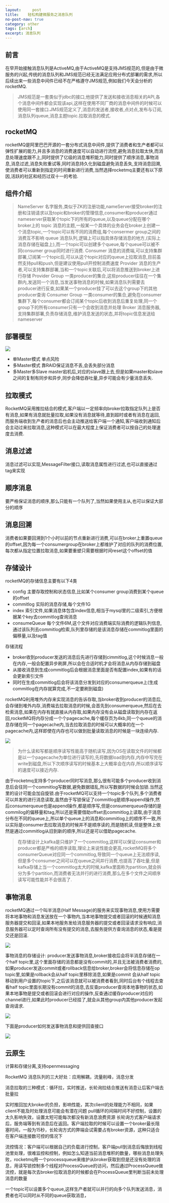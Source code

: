 ```yaml
---
layout:     post
title:    轻松构建微服务之消息队列
no-post-nav: true
category: other
tags: [arch]
excerpt: 消息队列
---
```


## 前言

在早开始接触消息队列是ActiveMQ,由于ActiveMQ是支持JMS规范的,但是由于微服务的兴起,传统的消息队列和JMS规范已经无法满足应用分布式部署的需求,所以后续出来一些消息中间件已经不在严格遵守JMS规范,例如我们今天会分析的rocketMQ.

> JMS规范是一套类似于jdbc的接口,他提供了发送和接收消息相关的API,各个消息中间件都会实现该api,这样在使用不同厂商的消息中间件的时候可以使用同一套接口.JMS规范定义了,消息的发送者,接收者,点对点,发布与订阅,消息队列queue,消息主题topic.拉取消息的模式.

## rocketMQ

rocketMQ是阿里巴巴开源的一套分布式消息中间件,提供了消费者和生产者都可以弹性扩展的能力,并且多消息的消费速度可以自动进行流控,避免消息拉取太快,而消息处理速度跟不上,同时提供了亿级的消息堆积能力,同时提供了顺序消息,事物消息,消息过滤,消息失败重试等,同时消息持久化到磁盘避免消息丢失,支持消息回溯,使消费者可以重新到指定的时间重新进行消费,当然选择rocketmq主要还有以下原因,活跃的社区和经历过双十一的考验.

## 组件介绍

> NameServer  名字服务,类似于ZK的注册功能,nameServer接受broker的注册和注销请求以及topic和broker的管理信息,consumer和producer通过nameserver获取某个topic下的所有的queue,以及queue分配在哪个broker上的
> topic 消息的主题,一般某一个具体的业务会在broker上创建一个消息topic,一个topic可以有不同的消费组,每个consermer group之间的消费互不影响
> queue 消息队列,逻辑上可以指具体存储消息的地方,(实际上消息存储在磁盘上),而一个topic可以创建多个queue,每个queue可以被不同consumer group同时进行消费.
> Consumer 消息的消费端,可以支持集群部署,订阅某一个topic后,可以从这个topic对应的queue上拉取消息,目前虽然支持pull和push,但是建议使用pull开控制消费速度
> Provider 消息的生产者,可以支持集群部署,当和一个topic关联后,可以将消息推送到broker上进行存储
> Provider Group 一类producer的集合,这些producer往往在一个集群内,发送同一个消息,当发送事物消息的时候,如果消息队列需要去producer进行反查,如果某一个producer挂了可以去这个group下的其他producer查询
> Consumer Group 一类consumer的集合,避免在consumer集群下,每个consumer都会订阅某个topic后收到消息后重复处理,同一个group下的所有consumer只有一个会收到消息并处理
> Broker 消息服务器,支持集群部署,负责存储消息,维护消息发送的状态,并将topic信息发送给nameserver

## 部署模型

![](https://pigpdong.github.io/assets/images/2019/mq/bushu.png)

- 单Master模式  单点风险
- 多Master模式  靠RAID保证消息不丢,会丢失部分消息
- 多Master多Slave master宕机后,对应的slave跟上去,但是如果master和slave之间的复制有同步和异步,同步会降低吞吐量,异步可能会有少量消息丢失.

## 拉取模式

RocketMQ采用推拉结合的模式,客户端以一定频率向broker拉取指定队列上是否有消息,如果有消息就批量拉取,如果没有消息就等待,直到超时或者有消息在返回,而服务端收到生产者的消息后也会主动推送给客户端一个通知,客户端收到通知后会主动过来拉取消息,这种模式可以在最大程度上保证消费者可以按自己的处理速度去消费.

## 消息过滤

消息过滤可以实现,MessageFilter接口,读取消息属性进行过滤,也可以直接通过tag来实现

## 顺序消息

要严格保证消息的顺序,那么只能有一个队列了,当然如果使用主从,也可以保证大部分的顺序

## 消息回溯

消费者如果要回溯到1个小时以前的节点重新进行消费,可以在broker上重置queue的offset,因为每一个consumergroup在broker上都维护了对应的队列的消费位置,每次都从指定位置拉取消息,如果要重塑只需要根据时间reset这个offset的值


## 存储设计

rocketMQ的存储信息主要有以下4类
- config 主要存取控制和状态信息,比如某个consumer group消费到某个queue的offset
- commitlog 实际的消息存储,每个文件1G
- index 索引文件,如果消息体包含index信息,相当于mysql里的二级索引,方便根据某个key去commitlog查询消息
- consumeQueue 每个文件6M,这个文件对应消费端实际消费的逻辑队列信息,通过该队列去commitlog检索,队列里存储的是该消息存储在commitlog里面的偏移量,以及tag值

存储流程
- broker收到producer发送的消息后先进行存储到cimmitlog,这个时候消息一般在内存,一般会配置异步刷屏,所以会在合适时机才会将消息从内存存储到磁盘
- 从接收消息到生成commitlog后会根据消息里面是否有配置index,如果有的话会更新索引文件
- 同时在生成commitlog后会将该消息分发到对应的consumerqueue上(生成commitlog在内存就算完成,不一定要刷到磁盘)

rocketMQ利用堆外内存来实现消息的告诉存取,当broker收到producer的消息后,会存储到堆外内存,消费端去拉取消息的时候,会首先到consumerqueue,然后在去检索消息,如果在内存有就直接从内存取,如果内存没有会从磁盘读取到内存在返回,rocketMQ将内存分成一个个pagecache,每个缓存页为4kb,同一个queue的消息存储在同一个pagecache内,当去拉取消息的时候可以大概率的在一个pagecache内,这样即使在内存也可以做到批量读取消息的时候是一块连续内存.

![](https://pigpdong.github.io/assets/images/2019/mq/mappedbuffer.jpg)

> 为什么读和写都是顺序读写性能高于随机读写,因为OS在读取文件的时候都是以一个pagecache为单位进行读写的,先将数据load到内存,内存中写完在write到磁盘,所以下次顺序读写的时候基本上大概率会在内存,所以顺序读写的速度可以接近内存.

由于rocketmq支持多个producer同时写消息,那么很有可能多个producer收到消息后会往同一个commitlog写数据,避免数据错乱,所以写数据的时候会加锁.当然这里的设计可能会加自旋锁.由于rocketMQ可以支持一个topic多个队列,多个消费者可以并发的进行消息读取,虽然由于写锁保证了commitlog是顺序append操作,然后consumerqueue也是append操作,都是顺序写,但是consumerqueue存储的是commilog的偏移量和tag,所以还是需要借助offset去commitlog上读取,由于消息分布在不同的queue上,所以单个queue上的消息和commitlog上的顺序不一致,所以实际是consumer去拉取消息的时候并不是顺序读的,而是随机读,但是整体上依然是通过commitlog从旧到新的顺序,所以还是可以借助pagecache.

> 在存储设计上kafka是只维护了一个commitlog,这样可以保证consumer和producer都是严格的顺序读取,理论上来说性能会更高,rocketMQ将多个consumerQueue对应同一个commitlog,导致同一个queue上无法顺序读,但是多个consumer之间可以在queue之间并行消费,也提高了吞吐量,但是kafka存储上当一个commitlog太大的时候,kafka里面称为partition,就会拆分为多个partition,而消费者无法并行的进行消费,那么在多个文件之间顺序读写可能性能并不会很高了.


## 事物消息

rocketMQ通过一个叫半消息(Half Message)的服务来实现事物消息,使用方需要将本地事物和消息发送放在一个事物内,当本地事物提交或者回滚的时候通知消息服务器提交和回滚,如果本地服务发给消息服务器的提交或者回滚请求没有响应,消息服务器可以定时查询所有没有提交的消息,去服务提供方查询消息的状态,看是提交还是回滚.

![](https://pigpdong.github.io/assets/images/2019/mq/tc.jpg)


事物消息的存储设计: producer发送事物消息,broker接收后会将半消息存储在一个half topic里,这个里面存储的消息都是没有commit的,并且无法被消费者消费的,如果producer发送commit或者rollback信息给broker,broker会将信息存储在op topic里,如果是rollback会从half topic里移除消息,如果是commit 会从half topic移动到用户设置的topic下,之后该消息就可以被消费者看到,同时后台有个线程去查看half topic里面长期没有commit的消息,去反查producer查询本地事物的状态,如果本地事物是提交或者回滚会进行对应的操作,反查通过缓存producer对应的channel进行,如果此时producer已经挂了,就会从其他group内其他producer发起查询请求.

![](https://pigpdong.github.io/assets/images/2019/mq/tcstore.jpg)


下面是producer如何发送事物消息和提供回查接口

![](https://pigpdong.github.io/assets/images/2019/mq/tcuse.jpg)


## 云原生

计算和存储分离,支持openmessaging



















RocketMQ
消息队列的三大好处：应用解耦，流量削峰，消息分发

消息拉取的三种模式：循环拉，实时推送，长轮询拉结合推送有消息让后客户端去批量拉

实时推回加大broker的负担，影响性能，其次client的处理能力不相同，如果client不能及时处理消息可能会有潜在问题
pull循环的间隔时间不好控制，设置的太久影响失效，设置太短可能每次都没有新消息浪费资源
长轮询方式客户端请求后，服务端等到有消息后在返回。客户端拉取的时候可以设置一个broker最长阻塞时间，一般为15秒，长轮询方式的弊端会试需要占有broker资源，这种只适合在客户端连接数可控的情况下

流控情况：客户端可以根据自己的负载进行控制，客户端pull到消息后悔放到线程池里处理，很难监控和控制，例如怎么知道当前消息堆积的数量，哪些消息处理失败，rocketmq用一个processqueue来维护从broker获取到但是还没有处理的消息，用读写锁控制多个线程对ProcessQueue的访问，然后通过ProcessQueue做流控，就是每次去broker拉取消息的时候都会在ProcessQueue里判断当前未处理消息的数量





一个topic可以设置多个queue,这样生产者就可以并行的向多个队列发送消息，消费者也可以同时从不同的queue获取消息，